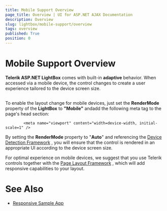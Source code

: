```yaml
---
title: Mobile Support Overview
page_title: Overview | UI for ASP.NET AJAX Documentation
description: Overview
slug: lightbox/mobile-support/overview
tags: overview
published: True
position: 0
---
```


# Mobile Support Overview



__Telerik ASP.NET LightBox__ comes with built-in __adaptive__ behavior. When accessed via a mobile device, the control changes to create a user experience tailored to the device screen size.

## 

To enable the layout change for mobile devices, just set the __RenderMode__ property of the __LightBox__ to __"Mobile"__ andadd the following meta tag to the page's head section:

	
            <meta name="viewport" content="width=device-width, initial-scale=1" />
          



By setting the __RenderMode__ property to "__Auto__" and referencing the [Device Detection Framework](http://www.telerik.com/products/aspnet-ajax/device-detection-framework.aspx)
, you will ensure that the control is rendered in an appropriate UI according to the device screen size.

For optimal experience on mobile devices, we suggest that you use Telerik controls together with the [Page Layout Framework](http://www.telerik.com/products/aspnet-ajax/responsive-page-layout.aspx)
, which will add responsive capabilities to your layout.

# See Also

 * [Responsive Sample App](http://demos.telerik.com/responsive-web-design-aspnet/samples.aspx)
